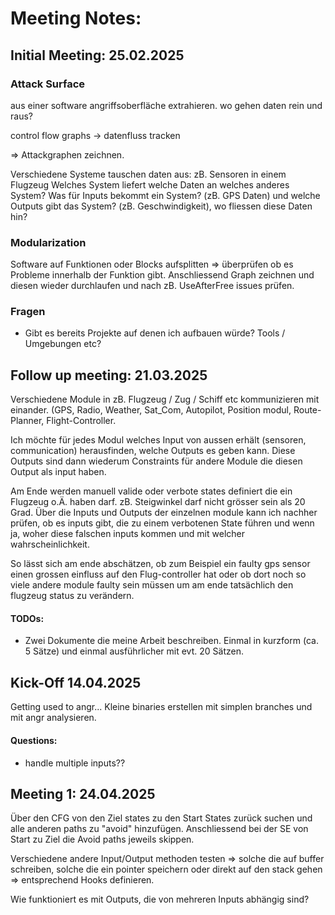 # Meeting Notes:

## Initial Meeting: 25.02.2025

### Attack Surface

aus einer software angriffsoberfläche extrahieren. wo gehen daten rein und raus?

control flow graphs -> datenfluss tracken

=> Attackgraphen zeichnen. 

Verschiedene Systeme tauschen daten aus: zB. Sensoren in einem Flugzeug
Welches System liefert welche Daten an welches anderes System? Was für Inputs bekommt ein System? (zB. GPS Daten) und welche Outputs gibt das System? (zB. Geschwindigkeit), wo fliessen diese Daten hin?



### Modularization

Software auf Funktionen oder Blocks aufsplitten => überprüfen ob es Probleme innerhalb der Funktion gibt. Anschliessend Graph zeichnen und diesen wieder durchlaufen und nach zB. UseAfterFree issues prüfen.



### Fragen

- Gibt es bereits Projekte auf denen ich aufbauen würde? Tools / Umgebungen etc? 





## Follow up meeting: 21.03.2025

Verschiedene Module in zB. Flugzeug / Zug / Schiff etc kommunizieren mit einander. (GPS, Radio, Weather, Sat_Com, Autopilot, Position modul, Route-Planner, Flight-Controller.

Ich möchte für jedes Modul welches Input von aussen erhält (sensoren, communication) herausfinden, welche Outputs es geben kann. Diese Outputs sind dann wiederum Constraints für andere Module die diesen Output als input haben.

Am Ende werden manuell valide oder verbote states definiert die ein Flugzeug o.Ä. haben darf. zB. Steigwinkel darf nicht grösser sein als 20 Grad. Über die Inputs und Outputs der einzelnen module kann ich nachher prüfen, ob es inputs gibt, die zu einem verbotenen State führen und wenn ja, woher diese falschen inputs kommen und mit welcher wahrscheinlichkeit.

So lässt sich am ende abschätzen, ob zum Beispiel ein faulty gps sensor einen grossen einfluss auf den Flug-controller hat oder ob dort noch so viele andere module faulty sein müssen um am ende tatsächlich den flugzeug status zu verändern.


#### TODOs:
- Zwei Dokumente die meine Arbeit beschreiben. Einmal in kurzform (ca. 5 Sätze) und einmal ausführlicher mit evt. 20 Sätzen.



## Kick-Off 14.04.2025

Getting used to angr... Kleine binaries erstellen mit simplen branches und mit angr analysieren.

#### Questions:
- handle multiple inputs??

## Meeting 1: 24.04.2025

Über den CFG von den Ziel states zu den Start States zurück suchen und alle anderen paths zu "avoid" hinzufügen.
Anschliessend bei der SE von Start zu Ziel die Avoid paths jeweils skippen.

Verschiedene andere Input/Output methoden testen => solche die auf buffer schreiben, solche die ein pointer speichern oder direkt auf den stack gehen => entsprechend Hooks definieren.

Wie funktioniert es mit Outputs, die von mehreren Inputs abhängig sind?

